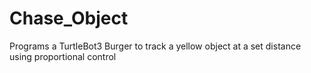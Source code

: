 # Chase_Object
Programs a TurtleBot3 Burger to track a yellow object at a set distance using proportional control
